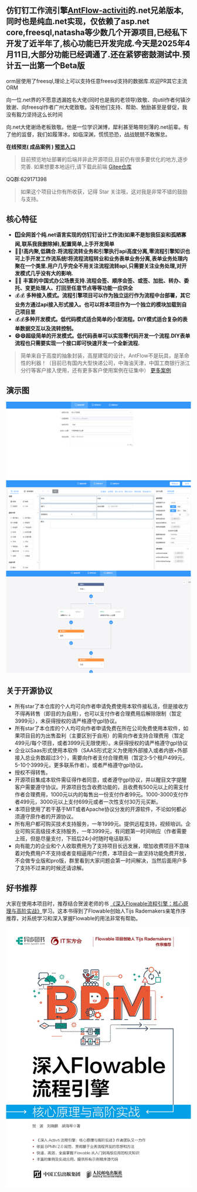 ﻿## 仿钉钉工作流引擎[AntFlow-activiti](https://gitee.com/tylerzhou/Antflow)的.net兄弟版本,同时也是纯血.net实现，仅依赖了asp.net core,freesql,natasha等少数几个开源项目,已经私下开发了近半年了,核心功能已开发完成.今天是2025年4月11日,大部分功能已经调通了.还在紧锣密鼓测试中.预计五一出第一个Beta版

orm层使用了freesql,理论上可以支持任意freesql支持的数据库.欢迎PR其它主流ORM

向一位.net界的不愿意透漏姓名大佬(同时也是我的老领导)致敬、向util作者何镇汐致谢、向freesql作者广州大佬致敬。没有他们支持、帮助、勉励甚至是督促，我没有毅力坚持这么长时间

向.net大佬谢炀老板致敬。他是一位学识渊博，犀利甚至略带刻薄的.net前辈。有了他的监督，我们如履薄冰，如临深渊，慌慌恐恐，战战兢兢不敢懈怠。

**在线预览( **成品案例** )  [预览入口](http://117.72.70.166/admin/#/login?redirect=/index)**

> 目前预览地址部署的后端并非此开源项目,目前仍有很多要优化的地方,逐步完善.
> 如果想要本地运行,请下载此前端 [Gitee仓库](https://gitee.com/ldhnet/AntFlow-Designer)

QQ群:629171398

> 如果这个项目让你有所收获，记得 Star 关注哦，这对我是非常不错的鼓励与支持。

## 核心特征

+ **1️⃣全网首个纯.net语言实现的仿钉钉设计工作流(如果不是恕我狂妄和孤陋寡闻,联系我我删除掉),配置简单,上手开发简单**
+ **🥇🥇!高内聚,低耦合.将流程流转业务和引擎执行api高度分离,零流程引擎知识也可上手开发工作流系统!将流程流程转业和业务表单业务分离,表单业务处理内聚在一个类里.用户几乎完全不用关注流程流转api,只需要关注业务处理,对开发模式几乎没有大的影响.**
+ 🚩🚩 **丰富的中国式办公场景支持.流程会签、顺序会签、或签、加批、转办、委托、变更处理人、打回至任意节点等等功能一应供全**
+ 💰💰 **多种接入模式。流程引擎项目可以作为独立运行作为流程中台部署，其它业务方通过api接入形式接入。也可以将本项目作为一个独立的模块加载到自己项目里**
+ 💰💰**多种开发模式。低代码模式适合简单的小型流程。DIY模式适合复杂的表单数据交互以及流转控制。**
+ **😄😄超级简单的开发模式。低代码表单可以实现零代码开发一个流程.DIY表单流程也只需要实现一个接口即可快速开发一个全新流程.**

> 简单来自于高度的抽象封装，高屋建瓴的设计。AntFlow不是玩具，是革命性的利器！（目前已有国内大型快递公司，中海油天津，中国工商银行浙江分行等客户接入使用，还有更多客户使用案例在征集中）
> [更多案例](https://gitee.com/tylerzhou/Antflow/issues/IC07CJ)

## 演示图

![1744243564410](image/readme/1744243564410.png)![1744243574675](image/readme/1744243574675.png)![1744243588847](image/readme/1744243588847.png)

## 关于开源协议

+ 所有star了本仓库的个人均可向作者申请免费使用本软件接私活，但是接收方不得再转售（即目的为自用），也可以支付作者合理费用后解除限制（暂定3999元），未获得授权的请严格遵守gpl协议。
+ 所有star了本仓库的个人均可向作者申请免费在所在公司免费使用本软件，如果项目目的为出售盈利（主要区别于自用）的需向作者支持合理费用（暂定499元/每个项目，或者3999元无限使用）。未获得授权的请严格遵守gpl协议
+ 企业以Saas形式使用本软件（SAAS形式定义为使用外部接入或者内嵌+外部接入总业务数超过3个），需要向作者支付合理费用（暂定3-5个租户499元，5-10个3999元，更多联系作者）。或者严格遵守gpl协议。
+ 授权不得转售。
+ 开源项目集成本软件需征得作者同意，或者遵守gpl协议，并以醒目文字提醒客户需要遵守协议。开源项目包含收费功能的，且收费有500元以上的需支付作者合理费用，1000元以内的每售出一份支付作者99元。1000-3000支付作者499元，3000元以上支付699元或者一次性支付30万元买断。
+ 本项目使用了若干基于MIT或者Apache协议分发的开源软件，不论如何都必须遵守原作者的开源协议。
+ 所有用户都可购买技术支持服务，一年1999元。提供远程支持，视频培训。企业可购买高级技术支持服务，一年3999元，有问题第一时间响应（作者需要上班，但是尽量支付，下班后24小时随时电话联系）
+ 向有能力的企业和个人收取费用为了支持项目长远发展，增加收费项目不意味着对免费用户不支持或者变相逼用户付费，本项目会一直坚持功能免费开放，不会做专业版和pro版，群里看到大家问题会第一时间解决，当然后面用户多了支持不过来的时候还请谅解。

## 好书推荐

大家在使用本项目时，推荐结合贺波老师的书
[《深入Flowable流程引擎：核心原理与高阶实战》](https://item.jd.com/14804836.html)学习。这本书得到了Flowable创始人Tijs Rademakers亲笔作序推荐，对系统学习和深入掌握Flowable的用法非常有帮助。

![1745325166101](image/readme/1745325166101.png)
